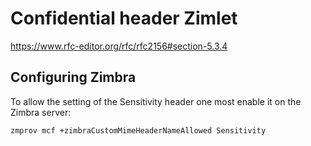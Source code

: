# Confidential header Zimlet

https://www.rfc-editor.org/rfc/rfc2156#section-5.3.4

## Configuring Zimbra

To allow the setting of the Sensitivity header one most enable it on the Zimbra server:

```
zmprov mcf +zimbraCustomMimeHeaderNameAllowed Sensitivity
```
